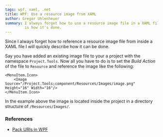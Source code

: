 ```yaml
---
tags: wpf, xaml, .net
title: WPF: Use a resource image from XAML
author: Gregor Uhlenheuer
summary: I always forget how to use a resource image file in a XAML file - here
         is how it's done.
---
```

Since I always forget how to reference a resource image file from inside a XAML
file I will quickly describe how it can be done.

Say you have added an existing image file to your a project with the namespace
`Project.Tools`. Now all you have to do is to set the *Build Action* of the
file to `Resource` and reference the image like the following:

~~~ {.xml}
<MenuItem.Icon>
    <Image Source="/Project.Tools;component/Resources/Images/image.png" Height="16" Width="16"/>
</MenuItem.Icon>
~~~

In the example above the image is located inside the project in a directory
structure of `/Resources/Images/`.

### References

- [Pack URIs in WPF][1]

[1]: http://msdn.microsoft.com/en-us/library/aa970069.aspx
